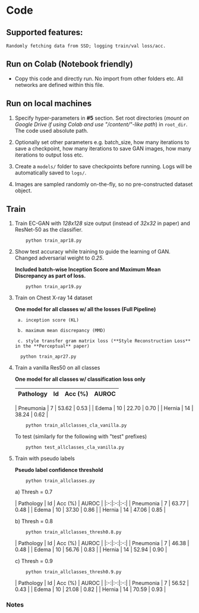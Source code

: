 # Code


## Supported features:
    Randomly fetching data from SSD; logging train/val loss/acc.

## Run on Colab (Notebook friendly)

* Copy this code and directly run. No import from other folders etc. All networks are defined within this file.

## Run on local machines
1. Specify hyper-parameters in **#5** section. Set root directories (*mount on Google Drive if using Colab and use "/content/"-like path*) in `root_dir`. The code used absolute path. 

2. Optionally set other parameters e.g. batch_size, how many iterations to save a checkpoint, how many iterations to save GAN images, how many iterations to output loss etc.

3. Create a `models/` folder to save checkpoints before running. Logs will be automatically saved to `logs/`.

4. Images are sampled randomly on-the-fly, so no pre-constructed dataset object. 



## Train 

1. Train EC-GAN with *128x128* size output (instead of *32x32* in paper) and ResNet-50 as the classifier.
	```
		python train_apr18.py
	```


2. Show test accuracy while training to guide the learning of GAN. Changed adversarial weight to *0.25*. 
	
	**Included batch-wise Inception Score and Maximum Mean Discrepancy as part of loss.**

	```
		python train_apr19.py
	```

3. Train on Chest X-ray 14 dataset 

    **One model for all classes w/ all the losses (Full Pipeline)**
    
	    a. inception score (KL)
	
	    b. maximum mean discrepancy (MMD)
	
	    c. style transfer gram matrix loss (**Style Reconstruction Loss** in the **Perceptual** paper)
	    
	  ```
		python train_apr27.py
	  ```


4. Train a vanilla Res50 on all classes 

    **One model for all classes w/ classification loss only**
    
    
	| Pathology | Id   |  Acc (%)  | AUROC |
	|:-:|:-:|:-:|:-:|
	
	| Pneumonia | 7 | 53.62  | 0.53 |
	| Edema | 10 | 22.70 | 0.70 |
	| Hernia | 14 | 38.24 | 0.62 |


 
 
	```
		python train_allclasses_cla_vanilla.py
	```

	To test (similarly for the following with "test" prefixes)
	```
		python test_allclasses_cla_vanilla.py
	```

5. Train with pseudo labels 

    **Pseudo label confidence threshold**


	```
		python train_allclasses.py
	```


      a) Thresh = 0.7

	| Pathology | Id   |  Acc (%)  | AUROC |
	|:-:|:-:|:-:|
	| Pneumonia | 7 | 63.77  | 0.48 |
	| Edema | 10 | 37.30 | 0.86 |
	| Hernia | 14 | 47.06 | 0.85 |

      b) Thresh = 0.8
	
	```
		python train_allclasses_thresh0.8.py
	```

	
	| Pathology | Id   |  Acc (%)  | AUROC |
	|:-:|:-:|:-:|
	| Pneumonia | 7 | 46.38  | 0.48 |
	| Edema | 10 | 56.76 |  0.83 |
	| Hernia | 14 | 52.94 | 0.90 |
	
	c) Thresh = 0.9
	
	```
		python train_allclasses_thresh0.9.py
	```

	
	| Pathology | Id   |  Acc (%)  |  AUROC |
	|:-:|:-:|:-:|
	| Pneumonia | 7 | 56.52  | 0.43 |
	| Edema | 10 | 21.08 | 0.82 |
	| Hernia | 14 | 70.59 | 0.93 |
	
	
	

### Notes
